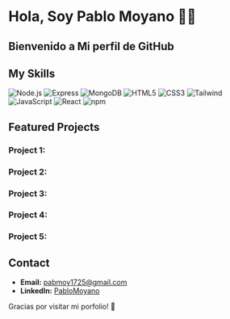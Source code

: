 <div>
  <h1>Hola, Soy Pablo Moyano 👨‍💻</h1>
</div>

## Bienvenido a Mi perfil de GitHub


## My Skills

![Node.js](https://img.icons8.com/color/50/000000/nodejs.png)  ![Express](https://img.icons8.com/50/000000/express-js.png)  ![MongoDB](https://img.icons8.com/color/50/000000/mongodb.png)
![HTML5](https://img.icons8.com/color/50/000000/html-5.png)  ![CSS3](https://img.icons8.com/color/50/000000/css3.png)  ![Tailwind](https://img.icons8.com/color/48/tailwindcss.png)  ![JavaScript](https://img.icons8.com/color/50/000000/javascript.png)  ![React](https://img.icons8.com/color/50/000000/react-native.png)  ![npm](https://img.icons8.com/color/50/000000/npm.png)
## Featured Projects

### Project 1: 

### Project 2: 

### Project 3: 

### Project 4: 

### Project 5:

## Contact

- **Email:** pabmoy1725@gmail.com
- **LinkedIn:** [PabloMoyano](www.linkedin.com/in/pablo-francisco-moyano-889b6714b)

Gracias por visitar mi porfolio! 🤙

